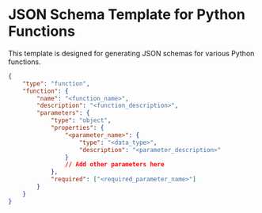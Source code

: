 
# JSON Schema Template for Python Functions

This template is designed for generating JSON schemas for various Python functions.

```json
{
    "type": "function",
    "function": {
        "name": "<function_name>",
        "description": "<function_description>",
        "parameters": {
            "type": "object",
            "properties": {
                "<parameter_name>": {
                    "type": "<data_type>",
                    "description": "<parameter_description>"
                }
                // Add other parameters here
            },
            "required": ["<required_parameter_name>"]
        }
    }
}
```
